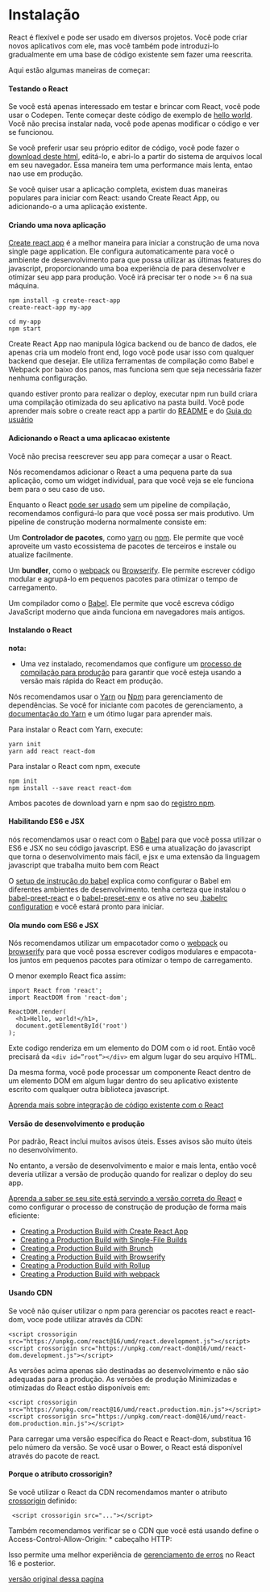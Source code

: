
# **Instalação**

React é flexível e pode ser usado em diversos projetos. Você pode criar novos aplicativos com ele, mas você também pode introduzi-lo gradualmente em uma base de código existente sem fazer uma reescrita.

Aqui estão algumas maneiras de começar:

#### **Testando o React**  
  
Se você está apenas interessado em testar e brincar com React, você pode usar o Codepen. Tente começar deste código de exemplo de [hello world](https://codepen.io/gaearon/pen/rrpgNB?editors=0010). Você não precisa instalar nada, você pode apenas modificar o código e ver se funcionou.

Se você preferir usar seu próprio editor de código, você pode fazer o [download deste html](https://raw.githubusercontent.com/reactjs/reactjs.org/master/static/html/single-file-example.html), editá-lo, e abri-lo a partir do sistema de arquivos local em seu navegador. Essa maneira tem uma performance mais lenta, entao nao use em produção.

Se você quiser usar a aplicação completa, existem duas maneiras populares para iniciar com React: usando Create React App, ou adicionando-o a uma aplicação existente.

#### **Criando uma nova aplicação**  
[Create react app](https://github.com/facebookincubator/create-react-app) é a melhor maneira para iniciar a construção de uma nova single page application. Ele configura automaticamente para você o ambiente de desenvolvimento para que possa utilizar as últimas features do javascript, proporcionando uma boa experiência de para desenvolver e otimizar seu app para produção. Você irá precisar ter o node >= 6 na sua máquina.

```
npm install -g create-react-app
create-react-app my-app

cd my-app
npm start
```

Create React App nao manipula lógica backend ou de banco de dados, ele apenas cria um modelo front end, logo você pode usar isso com qualquer backend que desejar. 
Ele utiliza ferramentas de compilação como Babel e Webpack por baixo dos panos, mas funciona sem que seja necessária fazer nenhuma configuração.

quando estiver pronto para realizar o deploy, executar npm run build criara uma compilação otimizada do seu aplicativo na pasta build. Você pode aprender mais sobre o create react app a partir do [README](https://github.com/facebookincubator/create-react-app#create-react-app-) e do [Guia do usuário](https://github.com/facebookincubator/create-react-app/blob/master/packages/react-scripts/template/README.md#table-of-contents)

#### **Adicionando o React a uma aplicacao existente**

Você não precisa reescrever seu app para começar a usar o React.

Nós recomendamos adicionar o React a uma pequena parte da sua aplicação, como um widget individual, para que você veja se ele funciona bem para o seu caso de uso.
 
Enquanto o React [pode ser usado](https://reactjs.org/docs/react-without-es6.html) sem um pipeline de compilação, recomendamos configurá-lo para que você possa ser mais produtivo. Um pipeline de construção moderna normalmente consiste em:

Um **Controlador de pacotes**, como [yarn](https://yarnpkg.com/pt-BR/) ou [npm](https://www.npmjs.com/). Ele permite que você aproveite um vasto ecossistema de pacotes de terceiros e instale ou atualize facilmente.

Um **bundler**, como o [webpack](https://webpack.js.org/) ou [Browserify](http://browserify.org/). Ele permite escrever código modular e agrupá-lo em pequenos pacotes para otimizar o tempo de carregamento.

Um compilador como o [Babel](http://babeljs.io/). Ele permite que você escreva código JavaScript moderno que ainda funciona em navegadores mais antigos.

#### **Instalando o React**
**nota:**

* Uma vez instalado, recomendamos que configure um [processo de compilação para produção](https://reactjs.org/docs/optimizing-performance.html#use-the-production-build) para garantir que você esteja usando a versão mais rápida do React em produção.


Nós recomendamos usar o [Yarn](https://yarnpkg.com/pt-BR/) ou [Npm](https://www.npmjs.com/) para gerenciamento de dependências. Se você for iniciante com pacotes de gerenciamento, a [documentação do Yarn](https://yarnpkg.com/en/docs/getting-started) e um ótimo lugar para aprender mais.

Para instalar o React com Yarn, execute:

```
yarn init
yarn add react react-dom
```

Para instalar o React com npm, execute

```
npm init
npm install --save react react-dom
```

Ambos pacotes de download yarn e npm sao do [registro npm](http://npmjs.com/).

#### **Habilitando ES6 e JSX**

nós recomendamos usar o react com o [Babel](http://babeljs.io/) para que você possa utilizar o ES6 e JSX no seu código javascript. ES6 e uma atualização do javascript que torna o desenvolvimento mais fácil, e jsx e uma extensão da linguagem javascript que trabalha muito bem com React

O [setup de instrução do babel](https://babeljs.io/docs/setup/) explica como configurar o Babel em diferentes ambientes de desenvolvimento. tenha certeza que instalou o [babel-preet-react](http://babeljs.io/docs/plugins/preset-react/#basic-setup-with-the-cli-) e o [babel-preset-env](http://babeljs.io/docs/plugins/preset-react/#basic-setup-with-the-cli-) e os ative no seu [.babelrc configuration](http://babeljs.io/docs/usage/babelrc/) e você estará pronto para iniciar.

#### **Ola mundo com ES6 e JSX**

Nós recomendamos utilizar um empacotador como o [webpack](https://webpack.js.org/) ou [browserify](http://browserify.org/) para que você possa escrever codigos modulares e empacota-los juntos em pequenos pacotes para otimizar o tempo de carregamento.

O menor exemplo React fica assim:

```
import React from 'react';
import ReactDOM from 'react-dom';

ReactDOM.render(
  <h1>Hello, world!</h1>,
  document.getElementById('root')
);
```

Exte codigo renderiza em um elemento do DOM com o id root. Então você precisará da ```<div id=”root”></div>``` em algum lugar do seu arquivo HTML.

Da mesma forma, você pode processar um componente React dentro de um elemento DOM em algum lugar dentro do seu aplicativo existente escrito com qualquer outra biblioteca javascript.

[Aprenda mais sobre integração de código existente com o React](https://reactjs.org/docs/integrating-with-other-libraries.html#integrating-with-other-view-libraries)

#### **Versão de desenvolvimento e produção**

Por padrão, React inclui muitos avisos úteis. Esses avisos são muito úteis no desenvolvimento.

No entanto, a versão de desenvolvimento e maior e mais lenta, então você deveria utilizar a versão de produção quando for realizar o deploy do seu app.
 
[Aprenda a saber se seu site está servindo a versão correta do React](https://reactjs.org/docs/optimizing-performance.html#use-the-production-build) e como configurar o processo de construção de produção de forma mais eficiente:

* [Creating a Production Build with Create React App](https://reactjs.org/docs/optimizing-performance.html#create-react-app)
* [Creating a Production Build with Single-File Builds](https://reactjs.org/docs/optimizing-performance.html#single-file-builds)
* [Creating a Production Build with Brunch](https://reactjs.org/docs/optimizing-performance.html#brunch)
* [Creating a Production Build with Browserify](https://reactjs.org/docs/optimizing-performance.html#browserify)
* [Creating a Production Build with Rollup](https://reactjs.org/docs/optimizing-performance.html#rollup)
* [Creating a Production Build with webpack](https://reactjs.org/docs/optimizing-performance.html#webpack)

#### **Usando CDN**
Se você não quiser utilizar o npm para gerenciar os pacotes react e react-dom, voce pode utilizar através da CDN:

```
<script crossorigin src="https://unpkg.com/react@16/umd/react.development.js"></script>
<script crossorigin src="https://unpkg.com/react-dom@16/umd/react-dom.development.js"></script>
```

As versões acima apenas são destinadas ao desenvolvimento e não são adequadas para a produção. As versões de produção Minimizadas e otimizadas do React estão disponíveis em:

```
<script crossorigin src="https://unpkg.com/react@16/umd/react.production.min.js"></script>
<script crossorigin src="https://unpkg.com/react-dom@16/umd/react-dom.production.min.js"></script>
```

Para carregar uma versão específica do React e React-dom, substitua 16 pelo número da versão.
Se você usar o Bower, o React está disponível através do pacote de react.

#### **Porque o atributo crossorigin?**
Se você utilizar o React da CDN recomendamos manter o atributo [crossorigin](https://developer.mozilla.org/en-US/docs/Web/HTML/CORS_settings_attributes) definido:

```  <script crossorigin src="..."></script> ```

Também recomendamos verificar se o CDN que você está usando define o Access-Control-Allow-Origin: * cabeçalho HTTP:

Isso permite uma melhor experiência de [gerenciamento de erros](https://reactjs.org/blog/2017/07/26/error-handling-in-react-16.html) no React 16 e posterior.


[versão original dessa pagina](https://reactjs.org/docs/installation.html)